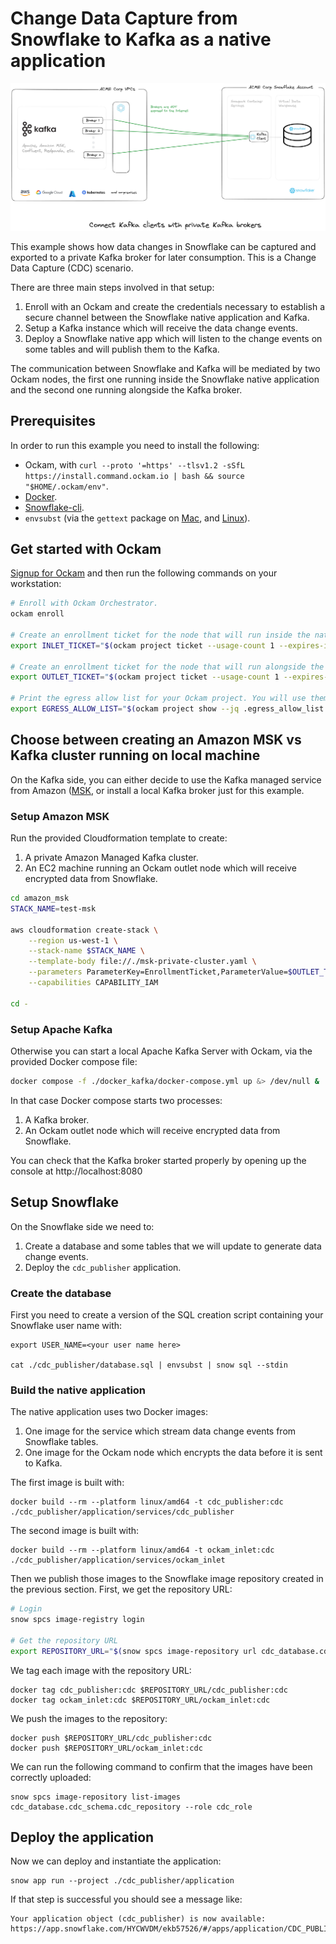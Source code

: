 # Change Data Capture from Snowflake to Kafka as a native application

![Architecture](diagram.png)

This example shows how data changes in Snowflake can be captured and exported to a private Kafka broker for later
consumption. This is a Change Data Capture (CDC) scenario.

There are three main steps involved in that setup:

1. Enroll with an Ockam and create the credentials necessary to establish a secure channel between the Snowflake native
   application and Kafka.
2. Setup a Kafka instance which will receive the data change events.
3. Deploy a Snowflake native app which will listen to the change events on some tables and will publish them to the
   Kafka.

The communication between Snowflake and Kafka will be mediated by two Ockam nodes, the first one running inside the
Snowflake
native application and the second one running alongside the Kafka broker.

## Prerequisites

In order to run this example you need to install the following:

- Ockam,
  with `curl --proto '=https' --tlsv1.2 -sSfL https://install.command.ockam.io | bash && source "$HOME/.ockam/env"`.
- [Docker](https://docs.docker.com/get-docker).
- [Snowflake-cli](https://docs.snowflake.com/en/developer-guide/snowflake-cli-v2/installation/installation).
- `envsubst` (via the `gettext` package on [Mac](https://formulae.brew.sh/formula/gettext),
  and [Linux](https://www.gnu.org/software/gettext/gettext.html)).

## Get started with Ockam

[Signup for Ockam](https://www.ockam.io/signup) and then run the following commands on your workstation:

```sh
# Enroll with Ockam Orchestrator.
ockam enroll

# Create an enrollment ticket for the node that will run inside the native application.
export INLET_TICKET="$(ockam project ticket --usage-count 1 --expires-in 10h --attribute snowflake-kafka-inlet)"

# Create an enrollment ticket for the node that will run alongside the Kafka broker.
export OUTLET_TICKET="$(ockam project ticket --usage-count 1 --expires-in 10h --attribute snowflake-kafka-outlet --relay kafka)"

# Print the egress allow list for your Ockam project. You will use them later in this example.
export EGRESS_ALLOW_LIST="$(ockam project show --jq .egress_allow_list | sed "s/\"/'/g" | sed "s/\[/(/g" | sed "s/\]/)/g")"
```

## Choose between creating an Amazon MSK vs Kafka cluster running on local machine

On the Kafka side, you can either decide to use the Kafka managed service from
Amazon ([MSK](https://aws.amazon.com/msk/),
or install a local Kafka broker just for this example.

### Setup Amazon MSK

Run the provided Cloudformation template to create:

1. A private Amazon Managed Kafka cluster.
2. An EC2 machine running an Ockam outlet node which will receive encrypted data from Snowflake.

```sh
cd amazon_msk
STACK_NAME=test-msk

aws cloudformation create-stack \
    --region us-west-1 \
    --stack-name $STACK_NAME \
    --template-body file://./msk-private-cluster.yaml \
    --parameters ParameterKey=EnrollmentTicket,ParameterValue=$OUTLET_TICKET \
    --capabilities CAPABILITY_IAM

cd -
```

### Setup Apache Kafka

Otherwise you can start a local Apache Kafka Server with Ockam, via the provided Docker compose file:

```sh
docker compose -f ./docker_kafka/docker-compose.yml up &> /dev/null &
```

In that case Docker compose starts two processes:

1. A Kafka broker.
2. An Ockam outlet node which will receive encrypted data from Snowflake.

You can check that the Kafka broker started properly by opening up the console at http://localhost:8080

## Setup Snowflake

On the Snowflake side we need to:

1. Create a database and some tables that we will update to generate data change events.
2. Deploy the `cdc_publisher` application.

### Create the database

First you need to create a version of the SQL creation script containing your Snowflake user name with:

```
export USER_NAME=<your user name here>

cat ./cdc_publisher/database.sql | envsubst | snow sql --stdin
```

### Build the native application

The native application uses two Docker images:

1. One image for the service which stream data change events from Snowflake tables.
2. One image for the Ockam node which encrypts the data before it is sent to Kafka.

The first image is built with:

```
docker build --rm --platform linux/amd64 -t cdc_publisher:cdc ./cdc_publisher/application/services/cdc_publisher 
```

The second image is built with:

```
docker build --rm --platform linux/amd64 -t ockam_inlet:cdc ./cdc_publisher/application/services/ockam_inlet 
```

Then we publish those images to the Snowflake image repository created in the previous section.
First, we get the repository URL:

```sh
# Login
snow spcs image-registry login

# Get the repository URL
export REPOSITORY_URL="$(snow spcs image-repository url cdc_database.cdc_schema.cdc_repository --role cdc_role)"
```

We tag each image with the repository URL:

```shell
docker tag cdc_publisher:cdc $REPOSITORY_URL/cdc_publisher:cdc
docker tag ockam_inlet:cdc $REPOSITORY_URL/ockam_inlet:cdc
```

We push the images to the repository:

```shell
docker push $REPOSITORY_URL/cdc_publisher:cdc
docker push $REPOSITORY_URL/ockam_inlet:cdc
```

We can run the following command to confirm that the images have been correctly uploaded:

```shell
snow spcs image-repository list-images cdc_database.cdc_schema.cdc_repository --role cdc_role
```

## Deploy the application

Now we can deploy and instantiate the application:

```shell
snow app run --project ./cdc_publisher/application
```

If that step is successful you should see a message like:

```shell
Your application object (cdc_publisher) is now available:
https://app.snowflake.com/HYCWVDM/ekb57526/#/apps/application/CDC_PUBLISHER
```
